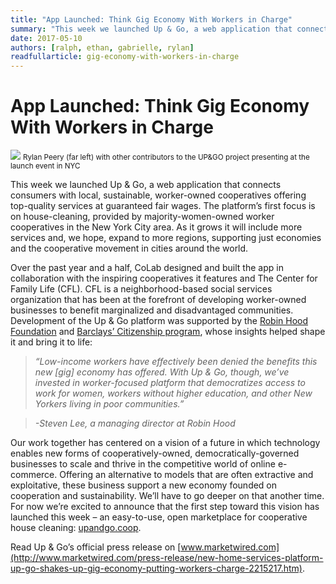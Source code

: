 ```yaml
---
title: "App Launched: Think Gig Economy With Workers in Charge"
summary: "This week we launched Up & Go, a web application that connects consumers with local, sustainable, worker-owned cooperatives offering top-quality services at guaranteed fair wages."
date: 2017-05-10
authors: [ralph, ethan, gabrielle, rylan]
readfullarticle: gig-economy-with-workers-in-charge
---
```


# App Launched: Think Gig Economy With Workers in Charge

<img src="/assets/img/blog/up-and-go.jpg" class="center-element">
<small>Rylan Peery (far left) with other contributors to the UP&GO project presenting at the launch event in NYC</small>

This week we launched Up & Go, a web application that connects consumers with local, sustainable, worker-owned cooperatives offering top-quality services at guaranteed fair wages. The platform’s first focus is on house-cleaning, provided by majority-women-owned worker cooperatives in the New York City area. As it grows it will include more services and, we hope, expand to more regions, supporting just economies and the cooperative movement in cities around the world.

Over the past year and a half, CoLab designed and built the app in collaboration with the inspiring cooperatives it features and The Center for Family Life (CFL). CFL is a neighborhood-based social services organization that has been at the forefront of developing worker-owned businesses to benefit marginalized and disadvantaged communities. Development of the Up & Go platform was supported by the [Robin Hood Foundation](https://www.robinhood.org/) and [Barclays’ Citizenship program](https://www.home.barclays/citizenship.html), whose insights helped shape it and bring it to life:

>_“Low-income workers have effectively been denied the benefits this new [gig] economy has offered. With Up & Go, though, we’ve invested in worker-focused platform that democratizes access to work for women, workers without higher education, and other New Yorkers living in poor communities.”_

>_-Steven Lee, a managing director at Robin Hood_

Our work together has centered on a vision of a future in which technology enables new forms of cooperatively-owned, democratically-governed businesses to scale and thrive in the competitive world of online e-commerce. Offering an alternative to models that are often extractive and exploitative, these business  support a new economy founded on cooperation and sustainability. We’ll have to go deeper on that another time. For now we’re excited to announce that the first step toward this vision has launched this week – an easy-to-use, open marketplace for cooperative house cleaning: [upandgo.coop](https://www.upandgo.coop/).

Read Up & Go’s official press release on [www.marketwired.com](http://www.marketwired.com/press-release/new-home-services-platform-up-go-shakes-up-gig-economy-putting-workers-charge-2215217.htm).